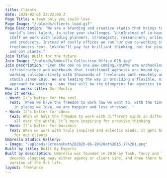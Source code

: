 ```yaml
---
title: Clients
date: 2021-02-05 23:22:00 Z
Page Title: A team only you could love
Page Image: "/uploads/clients_lead.gif"
Page Description: "We are a branding and creative studio that brings together the
  world’s best talent, to solve your challenges. \n\nInstead of in-house and junior
  staff we work with leading planners, strategists, researchers, writers, creatives,
  and producers. Instead of costly offices we run our own co-working studio that our
  freelancers rent. \n\nYou’ll pay for brilliant thinking, not for ping pong tables
  and pot plants."
Join Title: Built for the future
Join Image: "/uploads/Umbrella_Collective_Office-028.jpg"
Join Description: "Even the one no one saw coming…\n\nWe are unshackled from the typical
  infrastructure and overheads that traditional agencies are bound by. \n\nWe’ve been
  working collaboratively with thousands of freelances both remotely and in our co-working
  studio since 2016. We are leading the way in providing a flexible, nimble and scalable
  approach to working – one that will be the blueprint for agencies in years to come."
How it works title: Our Mantra
How it works:
- Word: It’s better for the soul
  Text: 'When we have the freedom to work how we want to, with the time we need, and
    in places we love, we are happier and less stressed. '
- Word: It’s better for ideas
  Text: When we have the freedom to work with different minds in different places
    all over the world, it’s more inspiring for creative thinking.
- Word: It’s better for business
  Text: When we work with truly inspired and eclectic minds, it gets better results
    for our clients
Umbrella Studios Gallery:
- Image: "/uploads/Screenshot%202020-06-19%20at%2015.17%201.png"
Built by title: Built By Experts
Built by description: Umbrella was founded in 2016 by Tash, Tansy and Tim. We’d spent
  decades slogging away either agency or client side, and knew there had to be a better
  version of the 9-5 life.
layout: freelance
---
```


